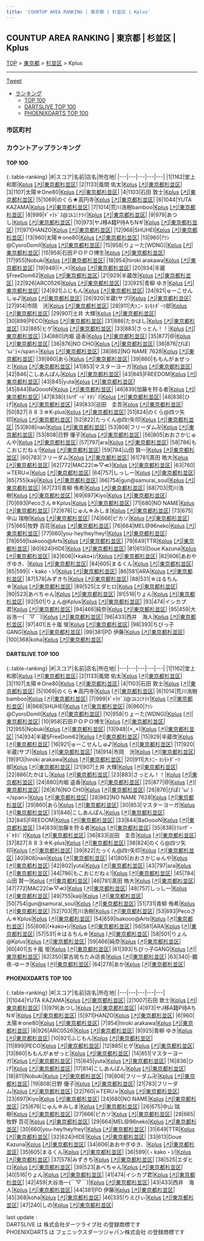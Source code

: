 ```yaml
---
title: 'COUNTUP AREA RANKING | 東京都 | 杉並区 | Kplus'
---
```

## COUNTUP AREA RANKING | 東京都 | 杉並区 | Kplus

[TOP](/darts/rank/) > [東京都](/darts/rank/東京都/) > [杉並区](/darts/rank/東京都/杉並区/) > Kplus

___

<a href="https://twitter.com/share?ref_src=twsrc%5Etfw" data-text="COUNTUP AREA RANKING | 東京都杉並区Kplus" class="twitter-share-button" data-hashtags="DARTSLIVE,PHOENIXDARTS,darts,ダーツ" data-show-count="false">Tweet</a>

* [ランキング](#カウントアップランキング)
    * [TOP 100](#top-100)
    * [DARTSLIVE TOP 100](#dartslive-top-100)
    * [PHOENIXDARTS TOP 100](#phoenixdarts-top-100)

### 市区町村

<ul>

</ul>

### カウントアップランキング

#### TOP 100



{:.table-ranking}
|#|スコア|名前|店名|所在地|
|---|---|---|---|---|
|1|1162|<span class="rank-name-dl">堂上　和那</span>|<a href="/darts/rank/shops/b79024f7d1acfbd50d9b047a20a7ba1e.html">Kplus</a> <a href="https://search.dartslive.com/jp/shop/b79024f7d1acfbd50d9b047a20a7ba1e">[↗]</a>|<a href="/darts/rank/東京都/杉並区">東京都杉並区</a>|
|2|1133|<span class="rank-name-dl">風間 佑太</span>|<a href="/darts/rank/shops/b79024f7d1acfbd50d9b047a20a7ba1e.html">Kplus</a> <a href="https://search.dartslive.com/jp/shop/b79024f7d1acfbd50d9b047a20a7ba1e">[↗]</a>|<a href="/darts/rank/東京都/杉並区">東京都杉並区</a>|
|3|1107|<span class="rank-name-dl">太陽☆One80</span>|<a href="/darts/rank/shops/b79024f7d1acfbd50d9b047a20a7ba1e.html">Kplus</a> <a href="https://search.dartslive.com/jp/shop/b79024f7d1acfbd50d9b047a20a7ba1e">[↗]</a>|<a href="/darts/rank/東京都/杉並区">東京都杉並区</a>|
|4|1103|<span class="rank-name-dl">石田 敦士</span>|<a href="/darts/rank/shops/b79024f7d1acfbd50d9b047a20a7ba1e.html">Kplus</a> <a href="https://search.dartslive.com/jp/shop/b79024f7d1acfbd50d9b047a20a7ba1e">[↗]</a>|<a href="/darts/rank/東京都/杉並区">東京都杉並区</a>|
|5|1069|<span class="rank-name-dl">のくら★高円寺</span>|<a href="/darts/rank/shops/b79024f7d1acfbd50d9b047a20a7ba1e.html">Kplus</a> <a href="https://search.dartslive.com/jp/shop/b79024f7d1acfbd50d9b047a20a7ba1e">[↗]</a>|<a href="/darts/rank/東京都/杉並区">東京都杉並区</a>|
|6|1044|<span class="rank-name-pd">YUTA KAZAMA</span>|<a href="/darts/rank/shops/70028.html">Kplus</a> <a href="https://vs.phoenixdarts.com/jp/shop/shopDetailInfo/s_70028?s_seq=70028">[↗]</a>|<a href="/darts/rank/東京都/杉並区">東京都杉並区</a>|
|7|1014|<span class="rank-name-dl">荒川浩樹bamboo</span>|<a href="/darts/rank/shops/b79024f7d1acfbd50d9b047a20a7ba1e.html">Kplus</a> <a href="https://search.dartslive.com/jp/shop/b79024f7d1acfbd50d9b047a20a7ba1e">[↗]</a>|<a href="/darts/rank/東京都/杉並区">東京都杉並区</a>|
|8|999|<span class="rank-name-dl">ｷﾞｬﾗﾄﾞｽ@ｺﾙｺﾐﾅﾗｲ</span>|<a href="/darts/rank/shops/b79024f7d1acfbd50d9b047a20a7ba1e.html">Kplus</a> <a href="https://search.dartslive.com/jp/shop/b79024f7d1acfbd50d9b047a20a7ba1e">[↗]</a>|<a href="/darts/rank/東京都/杉並区">東京都杉並区</a>|
|9|979|<span class="rank-name-pd">あつし</span>|<a href="/darts/rank/shops/70028.html">Kplus</a> <a href="https://vs.phoenixdarts.com/jp/shop/shopDetailInfo/s_70028?s_seq=70028">[↗]</a>|<a href="/darts/rank/東京都/杉並区">東京都杉並区</a>|
|10|973|<span class="rank-name-pd">ヤJ移A籍P待AちNギ</span>|<a href="/darts/rank/shops/70028.html">Kplus</a> <a href="https://vs.phoenixdarts.com/jp/shop/shopDetailInfo/s_70028?s_seq=70028">[↗]</a>|<a href="/darts/rank/東京都/杉並区">東京都杉並区</a>|
|11|971|<span class="rank-name-pd">HANZO</span>|<a href="/darts/rank/shops/70028.html">Kplus</a> <a href="https://vs.phoenixdarts.com/jp/shop/shopDetailInfo/s_70028?s_seq=70028">[↗]</a>|<a href="/darts/rank/東京都/杉並区">東京都杉並区</a>|
|12|968|<span class="rank-name-dl">SHUHEI</span>|<a href="/darts/rank/shops/b79024f7d1acfbd50d9b047a20a7ba1e.html">Kplus</a> <a href="https://search.dartslive.com/jp/shop/b79024f7d1acfbd50d9b047a20a7ba1e">[↗]</a>|<a href="/darts/rank/東京都/杉並区">東京都杉並区</a>|
|13|960|<span class="rank-name-pd">太陽☆one80</span>|<a href="/darts/rank/shops/70028.html">Kplus</a> <a href="https://vs.phoenixdarts.com/jp/shop/shopDetailInfo/s_70028?s_seq=70028">[↗]</a>|<a href="/darts/rank/東京都/杉並区">東京都杉並区</a>|
|13|960|<span class="rank-name-dl">ｱﾂｼ@CyoroDomⅡ</span>|<a href="/darts/rank/shops/b79024f7d1acfbd50d9b047a20a7ba1e.html">Kplus</a> <a href="https://search.dartslive.com/jp/shop/b79024f7d1acfbd50d9b047a20a7ba1e">[↗]</a>|<a href="/darts/rank/東京都/杉並区">東京都杉並区</a>|
|15|958|<span class="rank-name-dl">りょーた[WDNG]</span>|<a href="/darts/rank/shops/b79024f7d1acfbd50d9b047a20a7ba1e.html">Kplus</a> <a href="https://search.dartslive.com/jp/shop/b79024f7d1acfbd50d9b047a20a7ba1e">[↗]</a>|<a href="/darts/rank/東京都/杉並区">東京都杉並区</a>|
|15|958|<span class="rank-name-dl">石田ＰＯＰＯ博生</span>|<a href="/darts/rank/shops/b79024f7d1acfbd50d9b047a20a7ba1e.html">Kplus</a> <a href="https://search.dartslive.com/jp/shop/b79024f7d1acfbd50d9b047a20a7ba1e">[↗]</a>|<a href="/darts/rank/東京都/杉並区">東京都杉並区</a>|
|17|955|<span class="rank-name-dl">Nobuki</span>|<a href="/darts/rank/shops/b79024f7d1acfbd50d9b047a20a7ba1e.html">Kplus</a> <a href="https://search.dartslive.com/jp/shop/b79024f7d1acfbd50d9b047a20a7ba1e">[↗]</a>|<a href="/darts/rank/東京都/杉並区">東京都杉並区</a>|
|18|954|<span class="rank-name-pd">hiroki arakawa</span>|<a href="/darts/rank/shops/70028.html">Kplus</a> <a href="https://vs.phoenixdarts.com/jp/shop/shopDetailInfo/s_70028?s_seq=70028">[↗]</a>|<a href="/darts/rank/東京都/杉並区">東京都杉並区</a>|
|19|948|<span class="rank-name-dl">(×_×)</span>|<a href="/darts/rank/shops/b79024f7d1acfbd50d9b047a20a7ba1e.html">Kplus</a> <a href="https://search.dartslive.com/jp/shop/b79024f7d1acfbd50d9b047a20a7ba1e">[↗]</a>|<a href="/darts/rank/東京都/杉並区">東京都杉並区</a>|
|20|934|<span class="rank-name-dl">半蔵§FreeDom62</span>|<a href="/darts/rank/shops/b79024f7d1acfbd50d9b047a20a7ba1e.html">Kplus</a> <a href="https://search.dartslive.com/jp/shop/b79024f7d1acfbd50d9b047a20a7ba1e">[↗]</a>|<a href="/darts/rank/東京都/杉並区">東京都杉並区</a>|
|21|929|<span class="rank-name-dl">半蔵改</span>|<a href="/darts/rank/shops/b79024f7d1acfbd50d9b047a20a7ba1e.html">Kplus</a> <a href="https://search.dartslive.com/jp/shop/b79024f7d1acfbd50d9b047a20a7ba1e">[↗]</a>|<a href="/darts/rank/東京都/杉並区">東京都杉並区</a>|
|22|926|<span class="rank-name-pd">ARC0526</span>|<a href="/darts/rank/shops/70028.html">Kplus</a> <a href="https://vs.phoenixdarts.com/jp/shop/shopDetailInfo/s_70028?s_seq=70028">[↗]</a>|<a href="/darts/rank/東京都/杉並区">東京都杉並区</a>|
|23|925|<span class="rank-name-pd">青柳 ゆき</span>|<a href="/darts/rank/shops/70028.html">Kplus</a> <a href="https://vs.phoenixdarts.com/jp/shop/shopDetailInfo/s_70028?s_seq=70028">[↗]</a>|<a href="/darts/rank/東京都/杉並区">東京都杉並区</a>|
|24|921|<span class="rank-name-pd">ふじもん</span>|<a href="/darts/rank/shops/70028.html">Kplus</a> <a href="https://vs.phoenixdarts.com/jp/shop/shopDetailInfo/s_70028?s_seq=70028">[↗]</a>|<a href="/darts/rank/東京都/杉並区">東京都杉並区</a>|
|24|921|<span class="rank-name-dl">ゅーこせんしゅ♪</span>|<a href="/darts/rank/shops/b79024f7d1acfbd50d9b047a20a7ba1e.html">Kplus</a> <a href="https://search.dartslive.com/jp/shop/b79024f7d1acfbd50d9b047a20a7ba1e">[↗]</a>|<a href="/darts/rank/東京都/杉並区">東京都杉並区</a>|
|26|920|<span class="rank-name-dl">半蔵(サブ)</span>|<a href="/darts/rank/shops/b79024f7d1acfbd50d9b047a20a7ba1e.html">Kplus</a> <a href="https://search.dartslive.com/jp/shop/b79024f7d1acfbd50d9b047a20a7ba1e">[↗]</a>|<a href="/darts/rank/東京都/杉並区">東京都杉並区</a>|
|27|914|<span class="rank-name-dl">市岡　洸</span>|<a href="/darts/rank/shops/b79024f7d1acfbd50d9b047a20a7ba1e.html">Kplus</a> <a href="https://search.dartslive.com/jp/shop/b79024f7d1acfbd50d9b047a20a7ba1e">[↗]</a>|<a href="/darts/rank/東京都/杉並区">東京都杉並区</a>|
|28|911|<span class="rank-name-dl">大ﾄﾆｰ ﾖｼﾓﾄﾀﾞｰﾂ部</span>|<a href="/darts/rank/shops/b79024f7d1acfbd50d9b047a20a7ba1e.html">Kplus</a> <a href="https://search.dartslive.com/jp/shop/b79024f7d1acfbd50d9b047a20a7ba1e">[↗]</a>|<a href="/darts/rank/東京都/杉並区">東京都杉並区</a>|
|29|907|<span class="rank-name-dl">土井 大輝</span>|<a href="/darts/rank/shops/b79024f7d1acfbd50d9b047a20a7ba1e.html">Kplus</a> <a href="https://search.dartslive.com/jp/shop/b79024f7d1acfbd50d9b047a20a7ba1e">[↗]</a>|<a href="/darts/rank/東京都/杉並区">東京都杉並区</a>|
|30|899|<span class="rank-name-pd">PECO</span>|<a href="/darts/rank/shops/70028.html">Kplus</a> <a href="https://vs.phoenixdarts.com/jp/shop/shopDetailInfo/s_70028?s_seq=70028">[↗]</a>|<a href="/darts/rank/東京都/杉並区">東京都杉並区</a>|
|31|886|<span class="rank-name-dl">たかはし</span>|<a href="/darts/rank/shops/b79024f7d1acfbd50d9b047a20a7ba1e.html">Kplus</a> <a href="https://search.dartslive.com/jp/shop/b79024f7d1acfbd50d9b047a20a7ba1e">[↗]</a>|<a href="/darts/rank/東京都/杉並区">東京都杉並区</a>|
|32|885|<span class="rank-name-pd">ヒゲ</span>|<a href="/darts/rank/shops/70028.html">Kplus</a> <a href="https://vs.phoenixdarts.com/jp/shop/shopDetailInfo/s_70028?s_seq=70028">[↗]</a>|<a href="/darts/rank/東京都/杉並区">東京都杉並区</a>|
|33|883|<span class="rank-name-dl">さっとん！！</span>|<a href="/darts/rank/shops/b79024f7d1acfbd50d9b047a20a7ba1e.html">Kplus</a> <a href="https://search.dartslive.com/jp/shop/b79024f7d1acfbd50d9b047a20a7ba1e">[↗]</a>|<a href="/darts/rank/東京都/杉並区">東京都杉並区</a>|
|34|880|<span class="rank-name-dl">内堀 遥香</span>|<a href="/darts/rank/shops/b79024f7d1acfbd50d9b047a20a7ba1e.html">Kplus</a> <a href="https://search.dartslive.com/jp/shop/b79024f7d1acfbd50d9b047a20a7ba1e">[↗]</a>|<a href="/darts/rank/東京都/杉並区">東京都杉並区</a>|
|35|877|<span class="rank-name-dl">@</span>|<a href="/darts/rank/shops/b79024f7d1acfbd50d9b047a20a7ba1e.html">Kplus</a> <a href="https://search.dartslive.com/jp/shop/b79024f7d1acfbd50d9b047a20a7ba1e">[↗]</a>|<a href="/darts/rank/東京都/杉並区">東京都杉並区</a>|
|36|876|<span class="rank-name-dl">NO CHO</span>|<a href="/darts/rank/shops/b79024f7d1acfbd50d9b047a20a7ba1e.html">Kplus</a> <a href="https://search.dartslive.com/jp/shop/b79024f7d1acfbd50d9b047a20a7ba1e">[↗]</a>|<a href="/darts/rank/東京都/杉並区">東京都杉並区</a>|
|36|876|<span class="rank-name-dl">ぴぽ\( &#x27;ω&#x27; )\</span>|<a href="/darts/rank/shops/b79024f7d1acfbd50d9b047a20a7ba1e.html">Kplus</a> <a href="https://search.dartslive.com/jp/shop/b79024f7d1acfbd50d9b047a20a7ba1e">[↗]</a>|<a href="/darts/rank/東京都/杉並区">東京都杉並区</a>|
|38|862|<span class="rank-name-dl">NO NAME 7628</span>|<a href="/darts/rank/shops/b79024f7d1acfbd50d9b047a20a7ba1e.html">Kplus</a> <a href="https://search.dartslive.com/jp/shop/b79024f7d1acfbd50d9b047a20a7ba1e">[↗]</a>|<a href="/darts/rank/東京都/杉並区">東京都杉並区</a>|
|39|860|<span class="rank-name-dl">あら</span>|<a href="/darts/rank/shops/b79024f7d1acfbd50d9b047a20a7ba1e.html">Kplus</a> <a href="https://search.dartslive.com/jp/shop/b79024f7d1acfbd50d9b047a20a7ba1e">[↗]</a>|<a href="/darts/rank/東京都/杉並区">東京都杉並区</a>|
|39|860|<span class="rank-name-pd">ももんがぁぜっと</span>|<a href="/darts/rank/shops/70028.html">Kplus</a> <a href="https://vs.phoenixdarts.com/jp/shop/shopDetailInfo/s_70028?s_seq=70028">[↗]</a>|<a href="/darts/rank/東京都/杉並区">東京都杉並区</a>|
|41|853|<span class="rank-name-dl">マスターヨーガ</span>|<a href="/darts/rank/shops/b79024f7d1acfbd50d9b047a20a7ba1e.html">Kplus</a> <a href="https://search.dartslive.com/jp/shop/b79024f7d1acfbd50d9b047a20a7ba1e">[↗]</a>|<a href="/darts/rank/東京都/杉並区">東京都杉並区</a>|
|42|846|<span class="rank-name-dl">こしあんぱん</span>|<a href="/darts/rank/shops/b79024f7d1acfbd50d9b047a20a7ba1e.html">Kplus</a> <a href="https://search.dartslive.com/jp/shop/b79024f7d1acfbd50d9b047a20a7ba1e">[↗]</a>|<a href="/darts/rank/東京都/杉並区">東京都杉並区</a>|
|43|845|<span class="rank-name-dl">FREEDOM</span>|<a href="/darts/rank/shops/b79024f7d1acfbd50d9b047a20a7ba1e.html">Kplus</a> <a href="https://search.dartslive.com/jp/shop/b79024f7d1acfbd50d9b047a20a7ba1e">[↗]</a>|<a href="/darts/rank/東京都/杉並区">東京都杉並区</a>|
|43|845|<span class="rank-name-pd">yuta</span>|<a href="/darts/rank/shops/70028.html">Kplus</a> <a href="https://vs.phoenixdarts.com/jp/shop/shopDetailInfo/s_70028?s_seq=70028">[↗]</a>|<a href="/darts/rank/東京都/杉並区">東京都杉並区</a>|
|45|844|<span class="rank-name-dl">BaOoooN</span>|<a href="/darts/rank/shops/b79024f7d1acfbd50d9b047a20a7ba1e.html">Kplus</a> <a href="https://search.dartslive.com/jp/shop/b79024f7d1acfbd50d9b047a20a7ba1e">[↗]</a>|<a href="/darts/rank/東京都/杉並区">東京都杉並区</a>|
|46|839|<span class="rank-name-dl">加藤を狩る者</span>|<a href="/darts/rank/shops/b79024f7d1acfbd50d9b047a20a7ba1e.html">Kplus</a> <a href="https://search.dartslive.com/jp/shop/b79024f7d1acfbd50d9b047a20a7ba1e">[↗]</a>|<a href="/darts/rank/東京都/杉並区">東京都杉並区</a>|
|47|838|<span class="rank-name-dl">ﾓﾗﾙﾊｻﾞｰﾄﾞｷﾀｼﾞﾏ</span>|<a href="/darts/rank/shops/b79024f7d1acfbd50d9b047a20a7ba1e.html">Kplus</a> <a href="https://search.dartslive.com/jp/shop/b79024f7d1acfbd50d9b047a20a7ba1e">[↗]</a>|<a href="/darts/rank/東京都/杉並区">東京都杉並区</a>|
|48|836|<span class="rank-name-pd">ひげ</span>|<a href="/darts/rank/shops/70028.html">Kplus</a> <a href="https://vs.phoenixdarts.com/jp/shop/shopDetailInfo/s_70028?s_seq=70028">[↗]</a>|<a href="/darts/rank/東京都/杉並区">東京都杉並区</a>|
|49|833|<span class="rank-name-dl">巡田　圭吾</span>|<a href="/darts/rank/shops/b79024f7d1acfbd50d9b047a20a7ba1e.html">Kplus</a> <a href="https://search.dartslive.com/jp/shop/b79024f7d1acfbd50d9b047a20a7ba1e">[↗]</a>|<a href="/darts/rank/東京都/杉並区">東京都杉並区</a>|
|50|827|<span class="rank-name-dl">８８３☆K-plus</span>|<a href="/darts/rank/shops/b79024f7d1acfbd50d9b047a20a7ba1e.html">Kplus</a> <a href="https://search.dartslive.com/jp/shop/b79024f7d1acfbd50d9b047a20a7ba1e">[↗]</a>|<a href="/darts/rank/東京都/杉並区">東京都杉並区</a>|
|51|824|<span class="rank-name-dl">のくら@四ツ矢印</span>|<a href="/darts/rank/shops/b79024f7d1acfbd50d9b047a20a7ba1e.html">Kplus</a> <a href="https://search.dartslive.com/jp/shop/b79024f7d1acfbd50d9b047a20a7ba1e">[↗]</a>|<a href="/darts/rank/東京都/杉並区">東京都杉並区</a>|
|52|822|<span class="rank-name-dl">たっくん@四ﾂ矢印</span>|<a href="/darts/rank/shops/b79024f7d1acfbd50d9b047a20a7ba1e.html">Kplus</a> <a href="https://search.dartslive.com/jp/shop/b79024f7d1acfbd50d9b047a20a7ba1e">[↗]</a>|<a href="/darts/rank/東京都/杉並区">東京都杉並区</a>|
|53|808|<span class="rank-name-dl">nao</span>|<a href="/darts/rank/shops/b79024f7d1acfbd50d9b047a20a7ba1e.html">Kplus</a> <a href="https://search.dartslive.com/jp/shop/b79024f7d1acfbd50d9b047a20a7ba1e">[↗]</a>|<a href="/darts/rank/東京都/杉並区">東京都杉並区</a>|
|53|808|<span class="rank-name-pd">フリーダム卍</span>|<a href="/darts/rank/shops/70028.html">Kplus</a> <a href="https://vs.phoenixdarts.com/jp/shop/shopDetailInfo/s_70028?s_seq=70028">[↗]</a>|<a href="/darts/rank/東京都/杉並区">東京都杉並区</a>|
|53|808|<span class="rank-name-pd">日野 優子</span>|<a href="/darts/rank/shops/70028.html">Kplus</a> <a href="https://vs.phoenixdarts.com/jp/shop/shopDetailInfo/s_70028?s_seq=70028">[↗]</a>|<a href="/darts/rank/東京都/杉並区">東京都杉並区</a>|
|56|805|<span class="rank-name-dl">おおさかじゅんや</span>|<a href="/darts/rank/shops/b79024f7d1acfbd50d9b047a20a7ba1e.html">Kplus</a> <a href="https://search.dartslive.com/jp/shop/b79024f7d1acfbd50d9b047a20a7ba1e">[↗]</a>|<a href="/darts/rank/東京都/杉並区">東京都杉並区</a>|
|57|797|<span class="rank-name-dl">ara</span>|<a href="/darts/rank/shops/b79024f7d1acfbd50d9b047a20a7ba1e.html">Kplus</a> <a href="https://search.dartslive.com/jp/shop/b79024f7d1acfbd50d9b047a20a7ba1e">[↗]</a>|<a href="/darts/rank/東京都/杉並区">東京都杉並区</a>|
|58|786|<span class="rank-name-dl">もこおじだねぇ!</span>|<a href="/darts/rank/shops/b79024f7d1acfbd50d9b047a20a7ba1e.html">Kplus</a> <a href="https://search.dartslive.com/jp/shop/b79024f7d1acfbd50d9b047a20a7ba1e">[↗]</a>|<a href="/darts/rank/東京都/杉並区">東京都杉並区</a>|
|59|784|<span class="rank-name-dl">山田 賢一</span>|<a href="/darts/rank/shops/b79024f7d1acfbd50d9b047a20a7ba1e.html">Kplus</a> <a href="https://search.dartslive.com/jp/shop/b79024f7d1acfbd50d9b047a20a7ba1e">[↗]</a>|<a href="/darts/rank/東京都/杉並区">東京都杉並区</a>|
|60|783|<span class="rank-name-pd">フリーダム</span>|<a href="/darts/rank/shops/70028.html">Kplus</a> <a href="https://vs.phoenixdarts.com/jp/shop/shopDetailInfo/s_70028?s_seq=70028">[↗]</a>|<a href="/darts/rank/東京都/杉並区">東京都杉並区</a>|
|61|781|<span class="rank-name-dl">髙田 皓大</span>|<a href="/darts/rank/shops/b79024f7d1acfbd50d9b047a20a7ba1e.html">Kplus</a> <a href="https://search.dartslive.com/jp/shop/b79024f7d1acfbd50d9b047a20a7ba1e">[↗]</a>|<a href="/darts/rank/東京都/杉並区">東京都杉並区</a>|
|62|772|<span class="rank-name-dl">MAC22(≫▽≪)</span>|<a href="/darts/rank/shops/b79024f7d1acfbd50d9b047a20a7ba1e.html">Kplus</a> <a href="https://search.dartslive.com/jp/shop/b79024f7d1acfbd50d9b047a20a7ba1e">[↗]</a>|<a href="/darts/rank/東京都/杉並区">東京都杉並区</a>|
|63|760|<span class="rank-name-pd">☠TERU☠</span>|<a href="/darts/rank/shops/70028.html">Kplus</a> <a href="https://vs.phoenixdarts.com/jp/shop/shopDetailInfo/s_70028?s_seq=70028">[↗]</a>|<a href="/darts/rank/東京都/杉並区">東京都杉並区</a>|
|64|757|<span class="rank-name-dl">しっしー</span>|<a href="/darts/rank/shops/b79024f7d1acfbd50d9b047a20a7ba1e.html">Kplus</a> <a href="https://search.dartslive.com/jp/shop/b79024f7d1acfbd50d9b047a20a7ba1e">[↗]</a>|<a href="/darts/rank/東京都/杉並区">東京都杉並区</a>|
|65|755|<span class="rank-name-dl">kaiji</span>|<a href="/darts/rank/shops/b79024f7d1acfbd50d9b047a20a7ba1e.html">Kplus</a> <a href="https://search.dartslive.com/jp/shop/b79024f7d1acfbd50d9b047a20a7ba1e">[↗]</a>|<a href="/darts/rank/東京都/杉並区">東京都杉並区</a>|
|66|754|<span class="rank-name-dl">gun@samurai_soul</span>|<a href="/darts/rank/shops/b79024f7d1acfbd50d9b047a20a7ba1e.html">Kplus</a> <a href="https://search.dartslive.com/jp/shop/b79024f7d1acfbd50d9b047a20a7ba1e">[↗]</a>|<a href="/darts/rank/東京都/杉並区">東京都杉並区</a>|
|67|731|<span class="rank-name-dl">青柳 侑希</span>|<a href="/darts/rank/shops/b79024f7d1acfbd50d9b047a20a7ba1e.html">Kplus</a> <a href="https://search.dartslive.com/jp/shop/b79024f7d1acfbd50d9b047a20a7ba1e">[↗]</a>|<a href="/darts/rank/東京都/杉並区">東京都杉並区</a>|
|68|703|<span class="rank-name-dl">荒川浩樹</span>|<a href="/darts/rank/shops/b79024f7d1acfbd50d9b047a20a7ba1e.html">Kplus</a> <a href="https://search.dartslive.com/jp/shop/b79024f7d1acfbd50d9b047a20a7ba1e">[↗]</a>|<a href="/darts/rank/東京都/杉並区">東京都杉並区</a>|
|69|697|<span class="rank-name-pd">Kiyo</span>|<a href="/darts/rank/shops/70028.html">Kplus</a> <a href="https://vs.phoenixdarts.com/jp/shop/shopDetailInfo/s_70028?s_seq=70028">[↗]</a>|<a href="/darts/rank/東京都/杉並区">東京都杉並区</a>|
|70|693|<span class="rank-name-dl">Pecoさん☆Kplus</span>|<a href="/darts/rank/shops/b79024f7d1acfbd50d9b047a20a7ba1e.html">Kplus</a> <a href="https://search.dartslive.com/jp/shop/b79024f7d1acfbd50d9b047a20a7ba1e">[↗]</a>|<a href="/darts/rank/東京都/杉並区">東京都杉並区</a>|
|71|680|<span class="rank-name-pd">NO NAME</span>|<a href="/darts/rank/shops/70028.html">Kplus</a> <a href="https://vs.phoenixdarts.com/jp/shop/shopDetailInfo/s_70028?s_seq=70028">[↗]</a>|<a href="/darts/rank/東京都/杉並区">東京都杉並区</a>|
|72|676|<span class="rank-name-pd">じゅん☆みしま</span>|<a href="/darts/rank/shops/70028.html">Kplus</a> <a href="https://vs.phoenixdarts.com/jp/shop/shopDetailInfo/s_70028?s_seq=70028">[↗]</a>|<a href="/darts/rank/東京都/杉並区">東京都杉並区</a>|
|73|675|<span class="rank-name-pd"><span class="pro-icon-pd"></span>中山 瑞樹</span>|<a href="/darts/rank/shops/70028.html">Kplus</a> <a href="https://vs.phoenixdarts.com/jp/shop/shopDetailInfo/s_70028?s_seq=70028">[↗]</a>|<a href="/darts/rank/東京都/杉並区">東京都杉並区</a>|
|74|666|<span class="rank-name-pd">ピカソ</span>|<a href="/darts/rank/shops/70028.html">Kplus</a> <a href="https://vs.phoenixdarts.com/jp/shop/shopDetailInfo/s_70028?s_seq=70028">[↗]</a>|<a href="/darts/rank/東京都/杉並区">東京都杉並区</a>|
|75|665|<span class="rank-name-pd"><span class="pro-icon-pd"></span>牧野 百花</span>|<a href="/darts/rank/shops/70028.html">Kplus</a> <a href="https://vs.phoenixdarts.com/jp/shop/shopDetailInfo/s_70028?s_seq=70028">[↗]</a>|<a href="/darts/rank/東京都/杉並区">東京都杉並区</a>|
|76|664|<span class="rank-name-pd">MEL@96neko</span>|<a href="/darts/rank/shops/70028.html">Kplus</a> <a href="https://vs.phoenixdarts.com/jp/shop/shopDetailInfo/s_70028?s_seq=70028">[↗]</a>|<a href="/darts/rank/東京都/杉並区">東京都杉並区</a>|
|77|660|<span class="rank-name-pd">you-hey!hey!hey!</span>|<a href="/darts/rank/shops/70028.html">Kplus</a> <a href="https://vs.phoenixdarts.com/jp/shop/shopDetailInfo/s_70028?s_seq=70028">[↗]</a>|<a href="/darts/rank/東京都/杉並区">東京都杉並区</a>|
|78|659|<span class="rank-name-dl">Isakooo@Arts</span>|<a href="/darts/rank/shops/b79024f7d1acfbd50d9b047a20a7ba1e.html">Kplus</a> <a href="https://search.dartslive.com/jp/shop/b79024f7d1acfbd50d9b047a20a7ba1e">[↗]</a>|<a href="/darts/rank/東京都/杉並区">東京都杉並区</a>|
|79|649|<span class="rank-name-pd">TTR</span>|<a href="/darts/rank/shops/70028.html">Kplus</a> <a href="https://vs.phoenixdarts.com/jp/shop/shopDetailInfo/s_70028?s_seq=70028">[↗]</a>|<a href="/darts/rank/東京都/杉並区">東京都杉並区</a>|
|80|624|<span class="rank-name-pd">HIDE</span>|<a href="/darts/rank/shops/70028.html">Kplus</a> <a href="https://vs.phoenixdarts.com/jp/shop/shopDetailInfo/s_70028?s_seq=70028">[↗]</a>|<a href="/darts/rank/東京都/杉並区">東京都杉並区</a>|
|81|613|<span class="rank-name-pd">Doue Kazuna</span>|<a href="/darts/rank/shops/70028.html">Kplus</a> <a href="https://vs.phoenixdarts.com/jp/shop/shopDetailInfo/s_70028?s_seq=70028">[↗]</a>|<a href="/darts/rank/東京都/杉並区">東京都杉並区</a>|
|82|606|<span class="rank-name-dl">(•kako•)/</span>|<a href="/darts/rank/shops/b79024f7d1acfbd50d9b047a20a7ba1e.html">Kplus</a> <a href="https://search.dartslive.com/jp/shop/b79024f7d1acfbd50d9b047a20a7ba1e">[↗]</a>|<a href="/darts/rank/東京都/杉並区">東京都杉並区</a>|
|82|606|<span class="rank-name-pd">あおやぎゆき、</span>|<a href="/darts/rank/shops/70028.html">Kplus</a> <a href="https://vs.phoenixdarts.com/jp/shop/shopDetailInfo/s_70028?s_seq=70028">[↗]</a>|<a href="/darts/rank/東京都/杉並区">東京都杉並区</a>|
|84|605|<span class="rank-name-pd">まるくん</span>|<a href="/darts/rank/shops/70028.html">Kplus</a> <a href="https://vs.phoenixdarts.com/jp/shop/shopDetailInfo/s_70028?s_seq=70028">[↗]</a>|<a href="/darts/rank/東京都/杉並区">東京都杉並区</a>|
|85|599|<span class="rank-name-pd">(・kako・)/</span>|<a href="/darts/rank/shops/70028.html">Kplus</a> <a href="https://vs.phoenixdarts.com/jp/shop/shopDetailInfo/s_70028?s_seq=70028">[↗]</a>|<a href="/darts/rank/東京都/杉並区">東京都杉並区</a>|
|86|581|<span class="rank-name-dl">ARA</span>|<a href="/darts/rank/shops/b79024f7d1acfbd50d9b047a20a7ba1e.html">Kplus</a> <a href="https://search.dartslive.com/jp/shop/b79024f7d1acfbd50d9b047a20a7ba1e">[↗]</a>|<a href="/darts/rank/東京都/杉並区">東京都杉並区</a>|
|87|578|<span class="rank-name-pd">みずきち</span>|<a href="/darts/rank/shops/70028.html">Kplus</a> <a href="https://vs.phoenixdarts.com/jp/shop/shopDetailInfo/s_70028?s_seq=70028">[↗]</a>|<a href="/darts/rank/東京都/杉並区">東京都杉並区</a>|
|88|531|<span class="rank-name-dl">☆はるちん☆</span>|<a href="/darts/rank/shops/b79024f7d1acfbd50d9b047a20a7ba1e.html">Kplus</a> <a href="https://search.dartslive.com/jp/shop/b79024f7d1acfbd50d9b047a20a7ba1e">[↗]</a>|<a href="/darts/rank/東京都/杉並区">東京都杉並区</a>|
|89|525|<span class="rank-name-pd">エダヒロ</span>|<a href="/darts/rank/shops/70028.html">Kplus</a> <a href="https://vs.phoenixdarts.com/jp/shop/shopDetailInfo/s_70028?s_seq=70028">[↗]</a>|<a href="/darts/rank/東京都/杉並区">東京都杉並区</a>|
|90|523|<span class="rank-name-pd">あべちゃん</span>|<a href="/darts/rank/shops/70028.html">Kplus</a> <a href="https://vs.phoenixdarts.com/jp/shop/shopDetailInfo/s_70028?s_seq=70028">[↗]</a>|<a href="/darts/rank/東京都/杉並区">東京都杉並区</a>|
|91|516|<span class="rank-name-pd">りょん</span>|<a href="/darts/rank/shops/70028.html">Kplus</a> <a href="https://vs.phoenixdarts.com/jp/shop/shopDetailInfo/s_70028?s_seq=70028">[↗]</a>|<a href="/darts/rank/東京都/杉並区">東京都杉並区</a>|
|92|501|<span class="rank-name-dl">りょん@Kplus</span>|<a href="/darts/rank/shops/b79024f7d1acfbd50d9b047a20a7ba1e.html">Kplus</a> <a href="https://search.dartslive.com/jp/shop/b79024f7d1acfbd50d9b047a20a7ba1e">[↗]</a>|<a href="/darts/rank/東京都/杉並区">東京都杉並区</a>|
|93|474|<span class="rank-name-pd">イシカプ君</span>|<a href="/darts/rank/shops/70028.html">Kplus</a> <a href="https://vs.phoenixdarts.com/jp/shop/shopDetailInfo/s_70028?s_seq=70028">[↗]</a>|<a href="/darts/rank/東京都/杉並区">東京都杉並区</a>|
|94|466|<span class="rank-name-dl">純奈</span>|<a href="/darts/rank/shops/b79024f7d1acfbd50d9b047a20a7ba1e.html">Kplus</a> <a href="https://search.dartslive.com/jp/shop/b79024f7d1acfbd50d9b047a20a7ba1e">[↗]</a>|<a href="/darts/rank/東京都/杉並区">東京都杉並区</a>|
|95|459|<span class="rank-name-pd">大谷浩一(￣▽￣)</span>|<a href="/darts/rank/shops/70028.html">Kplus</a> <a href="https://vs.phoenixdarts.com/jp/shop/shopDetailInfo/s_70028?s_seq=70028">[↗]</a>|<a href="/darts/rank/東京都/杉並区">東京都杉並区</a>|
|96|433|<span class="rank-name-pd">西井　海人</span>|<a href="/darts/rank/shops/70028.html">Kplus</a> <a href="https://vs.phoenixdarts.com/jp/shop/shopDetailInfo/s_70028?s_seq=70028">[↗]</a>|<a href="/darts/rank/東京都/杉並区">東京都杉並区</a>|
|97|401|<span class="rank-name-dl">五十嵐 蛍</span>|<a href="/darts/rank/shops/b79024f7d1acfbd50d9b047a20a7ba1e.html">Kplus</a> <a href="https://search.dartslive.com/jp/shop/b79024f7d1acfbd50d9b047a20a7ba1e">[↗]</a>|<a href="/darts/rank/東京都/杉並区">東京都杉並区</a>|
|98|393|<span class="rank-name-dl">ちびっ子GANG</span>|<a href="/darts/rank/shops/b79024f7d1acfbd50d9b047a20a7ba1e.html">Kplus</a> <a href="https://search.dartslive.com/jp/shop/b79024f7d1acfbd50d9b047a20a7ba1e">[↗]</a>|<a href="/darts/rank/東京都/杉並区">東京都杉並区</a>|
|99|381|<span class="rank-name-pd">PD 伊藤</span>|<a href="/darts/rank/shops/70028.html">Kplus</a> <a href="https://vs.phoenixdarts.com/jp/shop/shopDetailInfo/s_70028?s_seq=70028">[↗]</a>|<a href="/darts/rank/東京都/杉並区">東京都杉並区</a>|
|100|368|<span class="rank-name-pd">koha</span>|<a href="/darts/rank/shops/70028.html">Kplus</a> <a href="https://vs.phoenixdarts.com/jp/shop/shopDetailInfo/s_70028?s_seq=70028">[↗]</a>|<a href="/darts/rank/東京都/杉並区">東京都杉並区</a>|


#### DARTSLIVE TOP 100



{:.table-ranking}
|#|スコア|名前|店名|所在地|
|---|---|---|---|---|
|1|1162|<span class="rank-name-dl">堂上　和那</span>|<a href="/darts/rank/shops/b79024f7d1acfbd50d9b047a20a7ba1e.html">Kplus</a> <a href="https://search.dartslive.com/jp/shop/b79024f7d1acfbd50d9b047a20a7ba1e">[↗]</a>|<a href="/darts/rank/東京都/杉並区">東京都杉並区</a>|
|2|1133|<span class="rank-name-dl">風間 佑太</span>|<a href="/darts/rank/shops/b79024f7d1acfbd50d9b047a20a7ba1e.html">Kplus</a> <a href="https://search.dartslive.com/jp/shop/b79024f7d1acfbd50d9b047a20a7ba1e">[↗]</a>|<a href="/darts/rank/東京都/杉並区">東京都杉並区</a>|
|3|1107|<span class="rank-name-dl">太陽☆One80</span>|<a href="/darts/rank/shops/b79024f7d1acfbd50d9b047a20a7ba1e.html">Kplus</a> <a href="https://search.dartslive.com/jp/shop/b79024f7d1acfbd50d9b047a20a7ba1e">[↗]</a>|<a href="/darts/rank/東京都/杉並区">東京都杉並区</a>|
|4|1103|<span class="rank-name-dl">石田 敦士</span>|<a href="/darts/rank/shops/b79024f7d1acfbd50d9b047a20a7ba1e.html">Kplus</a> <a href="https://search.dartslive.com/jp/shop/b79024f7d1acfbd50d9b047a20a7ba1e">[↗]</a>|<a href="/darts/rank/東京都/杉並区">東京都杉並区</a>|
|5|1069|<span class="rank-name-dl">のくら★高円寺</span>|<a href="/darts/rank/shops/b79024f7d1acfbd50d9b047a20a7ba1e.html">Kplus</a> <a href="https://search.dartslive.com/jp/shop/b79024f7d1acfbd50d9b047a20a7ba1e">[↗]</a>|<a href="/darts/rank/東京都/杉並区">東京都杉並区</a>|
|6|1014|<span class="rank-name-dl">荒川浩樹bamboo</span>|<a href="/darts/rank/shops/b79024f7d1acfbd50d9b047a20a7ba1e.html">Kplus</a> <a href="https://search.dartslive.com/jp/shop/b79024f7d1acfbd50d9b047a20a7ba1e">[↗]</a>|<a href="/darts/rank/東京都/杉並区">東京都杉並区</a>|
|7|999|<span class="rank-name-dl">ｷﾞｬﾗﾄﾞｽ@ｺﾙｺﾐﾅﾗｲ</span>|<a href="/darts/rank/shops/b79024f7d1acfbd50d9b047a20a7ba1e.html">Kplus</a> <a href="https://search.dartslive.com/jp/shop/b79024f7d1acfbd50d9b047a20a7ba1e">[↗]</a>|<a href="/darts/rank/東京都/杉並区">東京都杉並区</a>|
|8|968|<span class="rank-name-dl">SHUHEI</span>|<a href="/darts/rank/shops/b79024f7d1acfbd50d9b047a20a7ba1e.html">Kplus</a> <a href="https://search.dartslive.com/jp/shop/b79024f7d1acfbd50d9b047a20a7ba1e">[↗]</a>|<a href="/darts/rank/東京都/杉並区">東京都杉並区</a>|
|9|960|<span class="rank-name-dl">ｱﾂｼ@CyoroDomⅡ</span>|<a href="/darts/rank/shops/b79024f7d1acfbd50d9b047a20a7ba1e.html">Kplus</a> <a href="https://search.dartslive.com/jp/shop/b79024f7d1acfbd50d9b047a20a7ba1e">[↗]</a>|<a href="/darts/rank/東京都/杉並区">東京都杉並区</a>|
|10|958|<span class="rank-name-dl">りょーた[WDNG]</span>|<a href="/darts/rank/shops/b79024f7d1acfbd50d9b047a20a7ba1e.html">Kplus</a> <a href="https://search.dartslive.com/jp/shop/b79024f7d1acfbd50d9b047a20a7ba1e">[↗]</a>|<a href="/darts/rank/東京都/杉並区">東京都杉並区</a>|
|10|958|<span class="rank-name-dl">石田ＰＯＰＯ博生</span>|<a href="/darts/rank/shops/b79024f7d1acfbd50d9b047a20a7ba1e.html">Kplus</a> <a href="https://search.dartslive.com/jp/shop/b79024f7d1acfbd50d9b047a20a7ba1e">[↗]</a>|<a href="/darts/rank/東京都/杉並区">東京都杉並区</a>|
|12|955|<span class="rank-name-dl">Nobuki</span>|<a href="/darts/rank/shops/b79024f7d1acfbd50d9b047a20a7ba1e.html">Kplus</a> <a href="https://search.dartslive.com/jp/shop/b79024f7d1acfbd50d9b047a20a7ba1e">[↗]</a>|<a href="/darts/rank/東京都/杉並区">東京都杉並区</a>|
|13|948|<span class="rank-name-dl">(×_×)</span>|<a href="/darts/rank/shops/b79024f7d1acfbd50d9b047a20a7ba1e.html">Kplus</a> <a href="https://search.dartslive.com/jp/shop/b79024f7d1acfbd50d9b047a20a7ba1e">[↗]</a>|<a href="/darts/rank/東京都/杉並区">東京都杉並区</a>|
|14|934|<span class="rank-name-dl">半蔵§FreeDom62</span>|<a href="/darts/rank/shops/b79024f7d1acfbd50d9b047a20a7ba1e.html">Kplus</a> <a href="https://search.dartslive.com/jp/shop/b79024f7d1acfbd50d9b047a20a7ba1e">[↗]</a>|<a href="/darts/rank/東京都/杉並区">東京都杉並区</a>|
|15|929|<span class="rank-name-dl">半蔵改</span>|<a href="/darts/rank/shops/b79024f7d1acfbd50d9b047a20a7ba1e.html">Kplus</a> <a href="https://search.dartslive.com/jp/shop/b79024f7d1acfbd50d9b047a20a7ba1e">[↗]</a>|<a href="/darts/rank/東京都/杉並区">東京都杉並区</a>|
|16|921|<span class="rank-name-dl">ゅーこせんしゅ♪</span>|<a href="/darts/rank/shops/b79024f7d1acfbd50d9b047a20a7ba1e.html">Kplus</a> <a href="https://search.dartslive.com/jp/shop/b79024f7d1acfbd50d9b047a20a7ba1e">[↗]</a>|<a href="/darts/rank/東京都/杉並区">東京都杉並区</a>|
|17|920|<span class="rank-name-dl">半蔵(サブ)</span>|<a href="/darts/rank/shops/b79024f7d1acfbd50d9b047a20a7ba1e.html">Kplus</a> <a href="https://search.dartslive.com/jp/shop/b79024f7d1acfbd50d9b047a20a7ba1e">[↗]</a>|<a href="/darts/rank/東京都/杉並区">東京都杉並区</a>|
|18|914|<span class="rank-name-dl">市岡　洸</span>|<a href="/darts/rank/shops/b79024f7d1acfbd50d9b047a20a7ba1e.html">Kplus</a> <a href="https://search.dartslive.com/jp/shop/b79024f7d1acfbd50d9b047a20a7ba1e">[↗]</a>|<a href="/darts/rank/東京都/杉並区">東京都杉並区</a>|
|19|913|<span class="rank-name-dl">hiroki arakawa</span>|<a href="/darts/rank/shops/b79024f7d1acfbd50d9b047a20a7ba1e.html">Kplus</a> <a href="https://search.dartslive.com/jp/shop/b79024f7d1acfbd50d9b047a20a7ba1e">[↗]</a>|<a href="/darts/rank/東京都/杉並区">東京都杉並区</a>|
|20|911|<span class="rank-name-dl">大ﾄﾆｰ ﾖｼﾓﾄﾀﾞｰﾂ部</span>|<a href="/darts/rank/shops/b79024f7d1acfbd50d9b047a20a7ba1e.html">Kplus</a> <a href="https://search.dartslive.com/jp/shop/b79024f7d1acfbd50d9b047a20a7ba1e">[↗]</a>|<a href="/darts/rank/東京都/杉並区">東京都杉並区</a>|
|21|907|<span class="rank-name-dl">土井 大輝</span>|<a href="/darts/rank/shops/b79024f7d1acfbd50d9b047a20a7ba1e.html">Kplus</a> <a href="https://search.dartslive.com/jp/shop/b79024f7d1acfbd50d9b047a20a7ba1e">[↗]</a>|<a href="/darts/rank/東京都/杉並区">東京都杉並区</a>|
|22|886|<span class="rank-name-dl">たかはし</span>|<a href="/darts/rank/shops/b79024f7d1acfbd50d9b047a20a7ba1e.html">Kplus</a> <a href="https://search.dartslive.com/jp/shop/b79024f7d1acfbd50d9b047a20a7ba1e">[↗]</a>|<a href="/darts/rank/東京都/杉並区">東京都杉並区</a>|
|23|883|<span class="rank-name-dl">さっとん！！</span>|<a href="/darts/rank/shops/b79024f7d1acfbd50d9b047a20a7ba1e.html">Kplus</a> <a href="https://search.dartslive.com/jp/shop/b79024f7d1acfbd50d9b047a20a7ba1e">[↗]</a>|<a href="/darts/rank/東京都/杉並区">東京都杉並区</a>|
|24|880|<span class="rank-name-dl">内堀 遥香</span>|<a href="/darts/rank/shops/b79024f7d1acfbd50d9b047a20a7ba1e.html">Kplus</a> <a href="https://search.dartslive.com/jp/shop/b79024f7d1acfbd50d9b047a20a7ba1e">[↗]</a>|<a href="/darts/rank/東京都/杉並区">東京都杉並区</a>|
|25|877|<span class="rank-name-dl">@</span>|<a href="/darts/rank/shops/b79024f7d1acfbd50d9b047a20a7ba1e.html">Kplus</a> <a href="https://search.dartslive.com/jp/shop/b79024f7d1acfbd50d9b047a20a7ba1e">[↗]</a>|<a href="/darts/rank/東京都/杉並区">東京都杉並区</a>|
|26|876|<span class="rank-name-dl">NO CHO</span>|<a href="/darts/rank/shops/b79024f7d1acfbd50d9b047a20a7ba1e.html">Kplus</a> <a href="https://search.dartslive.com/jp/shop/b79024f7d1acfbd50d9b047a20a7ba1e">[↗]</a>|<a href="/darts/rank/東京都/杉並区">東京都杉並区</a>|
|26|876|<span class="rank-name-dl">ぴぽ\( &#x27;ω&#x27; )\</span>|<a href="/darts/rank/shops/b79024f7d1acfbd50d9b047a20a7ba1e.html">Kplus</a> <a href="https://search.dartslive.com/jp/shop/b79024f7d1acfbd50d9b047a20a7ba1e">[↗]</a>|<a href="/darts/rank/東京都/杉並区">東京都杉並区</a>|
|28|862|<span class="rank-name-dl">NO NAME 7628</span>|<a href="/darts/rank/shops/b79024f7d1acfbd50d9b047a20a7ba1e.html">Kplus</a> <a href="https://search.dartslive.com/jp/shop/b79024f7d1acfbd50d9b047a20a7ba1e">[↗]</a>|<a href="/darts/rank/東京都/杉並区">東京都杉並区</a>|
|29|860|<span class="rank-name-dl">あら</span>|<a href="/darts/rank/shops/b79024f7d1acfbd50d9b047a20a7ba1e.html">Kplus</a> <a href="https://search.dartslive.com/jp/shop/b79024f7d1acfbd50d9b047a20a7ba1e">[↗]</a>|<a href="/darts/rank/東京都/杉並区">東京都杉並区</a>|
|30|853|<span class="rank-name-dl">マスターヨーガ</span>|<a href="/darts/rank/shops/b79024f7d1acfbd50d9b047a20a7ba1e.html">Kplus</a> <a href="https://search.dartslive.com/jp/shop/b79024f7d1acfbd50d9b047a20a7ba1e">[↗]</a>|<a href="/darts/rank/東京都/杉並区">東京都杉並区</a>|
|31|846|<span class="rank-name-dl">こしあんぱん</span>|<a href="/darts/rank/shops/b79024f7d1acfbd50d9b047a20a7ba1e.html">Kplus</a> <a href="https://search.dartslive.com/jp/shop/b79024f7d1acfbd50d9b047a20a7ba1e">[↗]</a>|<a href="/darts/rank/東京都/杉並区">東京都杉並区</a>|
|32|845|<span class="rank-name-dl">FREEDOM</span>|<a href="/darts/rank/shops/b79024f7d1acfbd50d9b047a20a7ba1e.html">Kplus</a> <a href="https://search.dartslive.com/jp/shop/b79024f7d1acfbd50d9b047a20a7ba1e">[↗]</a>|<a href="/darts/rank/東京都/杉並区">東京都杉並区</a>|
|33|844|<span class="rank-name-dl">BaOoooN</span>|<a href="/darts/rank/shops/b79024f7d1acfbd50d9b047a20a7ba1e.html">Kplus</a> <a href="https://search.dartslive.com/jp/shop/b79024f7d1acfbd50d9b047a20a7ba1e">[↗]</a>|<a href="/darts/rank/東京都/杉並区">東京都杉並区</a>|
|34|839|<span class="rank-name-dl">加藤を狩る者</span>|<a href="/darts/rank/shops/b79024f7d1acfbd50d9b047a20a7ba1e.html">Kplus</a> <a href="https://search.dartslive.com/jp/shop/b79024f7d1acfbd50d9b047a20a7ba1e">[↗]</a>|<a href="/darts/rank/東京都/杉並区">東京都杉並区</a>|
|35|838|<span class="rank-name-dl">ﾓﾗﾙﾊｻﾞｰﾄﾞｷﾀｼﾞﾏ</span>|<a href="/darts/rank/shops/b79024f7d1acfbd50d9b047a20a7ba1e.html">Kplus</a> <a href="https://search.dartslive.com/jp/shop/b79024f7d1acfbd50d9b047a20a7ba1e">[↗]</a>|<a href="/darts/rank/東京都/杉並区">東京都杉並区</a>|
|36|833|<span class="rank-name-dl">巡田　圭吾</span>|<a href="/darts/rank/shops/b79024f7d1acfbd50d9b047a20a7ba1e.html">Kplus</a> <a href="https://search.dartslive.com/jp/shop/b79024f7d1acfbd50d9b047a20a7ba1e">[↗]</a>|<a href="/darts/rank/東京都/杉並区">東京都杉並区</a>|
|37|827|<span class="rank-name-dl">８８３☆K-plus</span>|<a href="/darts/rank/shops/b79024f7d1acfbd50d9b047a20a7ba1e.html">Kplus</a> <a href="https://search.dartslive.com/jp/shop/b79024f7d1acfbd50d9b047a20a7ba1e">[↗]</a>|<a href="/darts/rank/東京都/杉並区">東京都杉並区</a>|
|38|824|<span class="rank-name-dl">のくら@四ツ矢印</span>|<a href="/darts/rank/shops/b79024f7d1acfbd50d9b047a20a7ba1e.html">Kplus</a> <a href="https://search.dartslive.com/jp/shop/b79024f7d1acfbd50d9b047a20a7ba1e">[↗]</a>|<a href="/darts/rank/東京都/杉並区">東京都杉並区</a>|
|39|822|<span class="rank-name-dl">たっくん@四ﾂ矢印</span>|<a href="/darts/rank/shops/b79024f7d1acfbd50d9b047a20a7ba1e.html">Kplus</a> <a href="https://search.dartslive.com/jp/shop/b79024f7d1acfbd50d9b047a20a7ba1e">[↗]</a>|<a href="/darts/rank/東京都/杉並区">東京都杉並区</a>|
|40|808|<span class="rank-name-dl">nao</span>|<a href="/darts/rank/shops/b79024f7d1acfbd50d9b047a20a7ba1e.html">Kplus</a> <a href="https://search.dartslive.com/jp/shop/b79024f7d1acfbd50d9b047a20a7ba1e">[↗]</a>|<a href="/darts/rank/東京都/杉並区">東京都杉並区</a>|
|41|805|<span class="rank-name-dl">おおさかじゅんや</span>|<a href="/darts/rank/shops/b79024f7d1acfbd50d9b047a20a7ba1e.html">Kplus</a> <a href="https://search.dartslive.com/jp/shop/b79024f7d1acfbd50d9b047a20a7ba1e">[↗]</a>|<a href="/darts/rank/東京都/杉並区">東京都杉並区</a>|
|42|802|<span class="rank-name-dl">yuta</span>|<a href="/darts/rank/shops/b79024f7d1acfbd50d9b047a20a7ba1e.html">Kplus</a> <a href="https://search.dartslive.com/jp/shop/b79024f7d1acfbd50d9b047a20a7ba1e">[↗]</a>|<a href="/darts/rank/東京都/杉並区">東京都杉並区</a>|
|43|797|<span class="rank-name-dl">ara</span>|<a href="/darts/rank/shops/b79024f7d1acfbd50d9b047a20a7ba1e.html">Kplus</a> <a href="https://search.dartslive.com/jp/shop/b79024f7d1acfbd50d9b047a20a7ba1e">[↗]</a>|<a href="/darts/rank/東京都/杉並区">東京都杉並区</a>|
|44|786|<span class="rank-name-dl">もこおじだねぇ!</span>|<a href="/darts/rank/shops/b79024f7d1acfbd50d9b047a20a7ba1e.html">Kplus</a> <a href="https://search.dartslive.com/jp/shop/b79024f7d1acfbd50d9b047a20a7ba1e">[↗]</a>|<a href="/darts/rank/東京都/杉並区">東京都杉並区</a>|
|45|784|<span class="rank-name-dl">山田 賢一</span>|<a href="/darts/rank/shops/b79024f7d1acfbd50d9b047a20a7ba1e.html">Kplus</a> <a href="https://search.dartslive.com/jp/shop/b79024f7d1acfbd50d9b047a20a7ba1e">[↗]</a>|<a href="/darts/rank/東京都/杉並区">東京都杉並区</a>|
|46|781|<span class="rank-name-dl">髙田 皓大</span>|<a href="/darts/rank/shops/b79024f7d1acfbd50d9b047a20a7ba1e.html">Kplus</a> <a href="https://search.dartslive.com/jp/shop/b79024f7d1acfbd50d9b047a20a7ba1e">[↗]</a>|<a href="/darts/rank/東京都/杉並区">東京都杉並区</a>|
|47|772|<span class="rank-name-dl">MAC22(≫▽≪)</span>|<a href="/darts/rank/shops/b79024f7d1acfbd50d9b047a20a7ba1e.html">Kplus</a> <a href="https://search.dartslive.com/jp/shop/b79024f7d1acfbd50d9b047a20a7ba1e">[↗]</a>|<a href="/darts/rank/東京都/杉並区">東京都杉並区</a>|
|48|757|<span class="rank-name-dl">しっしー</span>|<a href="/darts/rank/shops/b79024f7d1acfbd50d9b047a20a7ba1e.html">Kplus</a> <a href="https://search.dartslive.com/jp/shop/b79024f7d1acfbd50d9b047a20a7ba1e">[↗]</a>|<a href="/darts/rank/東京都/杉並区">東京都杉並区</a>|
|49|755|<span class="rank-name-dl">kaiji</span>|<a href="/darts/rank/shops/b79024f7d1acfbd50d9b047a20a7ba1e.html">Kplus</a> <a href="https://search.dartslive.com/jp/shop/b79024f7d1acfbd50d9b047a20a7ba1e">[↗]</a>|<a href="/darts/rank/東京都/杉並区">東京都杉並区</a>|
|50|754|<span class="rank-name-dl">gun@samurai_soul</span>|<a href="/darts/rank/shops/b79024f7d1acfbd50d9b047a20a7ba1e.html">Kplus</a> <a href="https://search.dartslive.com/jp/shop/b79024f7d1acfbd50d9b047a20a7ba1e">[↗]</a>|<a href="/darts/rank/東京都/杉並区">東京都杉並区</a>|
|51|731|<span class="rank-name-dl">青柳 侑希</span>|<a href="/darts/rank/shops/b79024f7d1acfbd50d9b047a20a7ba1e.html">Kplus</a> <a href="https://search.dartslive.com/jp/shop/b79024f7d1acfbd50d9b047a20a7ba1e">[↗]</a>|<a href="/darts/rank/東京都/杉並区">東京都杉並区</a>|
|52|703|<span class="rank-name-dl">荒川浩樹</span>|<a href="/darts/rank/shops/b79024f7d1acfbd50d9b047a20a7ba1e.html">Kplus</a> <a href="https://search.dartslive.com/jp/shop/b79024f7d1acfbd50d9b047a20a7ba1e">[↗]</a>|<a href="/darts/rank/東京都/杉並区">東京都杉並区</a>|
|53|693|<span class="rank-name-dl">Pecoさん☆Kplus</span>|<a href="/darts/rank/shops/b79024f7d1acfbd50d9b047a20a7ba1e.html">Kplus</a> <a href="https://search.dartslive.com/jp/shop/b79024f7d1acfbd50d9b047a20a7ba1e">[↗]</a>|<a href="/darts/rank/東京都/杉並区">東京都杉並区</a>|
|54|659|<span class="rank-name-dl">Isakooo@Arts</span>|<a href="/darts/rank/shops/b79024f7d1acfbd50d9b047a20a7ba1e.html">Kplus</a> <a href="https://search.dartslive.com/jp/shop/b79024f7d1acfbd50d9b047a20a7ba1e">[↗]</a>|<a href="/darts/rank/東京都/杉並区">東京都杉並区</a>|
|55|606|<span class="rank-name-dl">(•kako•)/</span>|<a href="/darts/rank/shops/b79024f7d1acfbd50d9b047a20a7ba1e.html">Kplus</a> <a href="https://search.dartslive.com/jp/shop/b79024f7d1acfbd50d9b047a20a7ba1e">[↗]</a>|<a href="/darts/rank/東京都/杉並区">東京都杉並区</a>|
|56|581|<span class="rank-name-dl">ARA</span>|<a href="/darts/rank/shops/b79024f7d1acfbd50d9b047a20a7ba1e.html">Kplus</a> <a href="https://search.dartslive.com/jp/shop/b79024f7d1acfbd50d9b047a20a7ba1e">[↗]</a>|<a href="/darts/rank/東京都/杉並区">東京都杉並区</a>|
|57|531|<span class="rank-name-dl">☆はるちん☆</span>|<a href="/darts/rank/shops/b79024f7d1acfbd50d9b047a20a7ba1e.html">Kplus</a> <a href="https://search.dartslive.com/jp/shop/b79024f7d1acfbd50d9b047a20a7ba1e">[↗]</a>|<a href="/darts/rank/東京都/杉並区">東京都杉並区</a>|
|58|501|<span class="rank-name-dl">りょん@Kplus</span>|<a href="/darts/rank/shops/b79024f7d1acfbd50d9b047a20a7ba1e.html">Kplus</a> <a href="https://search.dartslive.com/jp/shop/b79024f7d1acfbd50d9b047a20a7ba1e">[↗]</a>|<a href="/darts/rank/東京都/杉並区">東京都杉並区</a>|
|59|466|<span class="rank-name-dl">純奈</span>|<a href="/darts/rank/shops/b79024f7d1acfbd50d9b047a20a7ba1e.html">Kplus</a> <a href="https://search.dartslive.com/jp/shop/b79024f7d1acfbd50d9b047a20a7ba1e">[↗]</a>|<a href="/darts/rank/東京都/杉並区">東京都杉並区</a>|
|60|401|<span class="rank-name-dl">五十嵐 蛍</span>|<a href="/darts/rank/shops/b79024f7d1acfbd50d9b047a20a7ba1e.html">Kplus</a> <a href="https://search.dartslive.com/jp/shop/b79024f7d1acfbd50d9b047a20a7ba1e">[↗]</a>|<a href="/darts/rank/東京都/杉並区">東京都杉並区</a>|
|61|393|<span class="rank-name-dl">ちびっ子GANG</span>|<a href="/darts/rank/shops/b79024f7d1acfbd50d9b047a20a7ba1e.html">Kplus</a> <a href="https://search.dartslive.com/jp/shop/b79024f7d1acfbd50d9b047a20a7ba1e">[↗]</a>|<a href="/darts/rank/東京都/杉並区">東京都杉並区</a>|
|62|350|<span class="rank-name-dl">蒙古斑ちたみ店長</span>|<a href="/darts/rank/shops/b79024f7d1acfbd50d9b047a20a7ba1e.html">Kplus</a> <a href="https://search.dartslive.com/jp/shop/b79024f7d1acfbd50d9b047a20a7ba1e">[↗]</a>|<a href="/darts/rank/東京都/杉並区">東京都杉並区</a>|
|63|340|<span class="rank-name-dl">-朧夜-ゆーき</span>|<a href="/darts/rank/shops/b79024f7d1acfbd50d9b047a20a7ba1e.html">Kplus</a> <a href="https://search.dartslive.com/jp/shop/b79024f7d1acfbd50d9b047a20a7ba1e">[↗]</a>|<a href="/darts/rank/東京都/杉並区">東京都杉並区</a>|
|64|278|<span class="rank-name-dl">あか</span>|<a href="/darts/rank/shops/b79024f7d1acfbd50d9b047a20a7ba1e.html">Kplus</a> <a href="https://search.dartslive.com/jp/shop/b79024f7d1acfbd50d9b047a20a7ba1e">[↗]</a>|<a href="/darts/rank/東京都/杉並区">東京都杉並区</a>|


#### PHOENIXDARTS TOP 100



{:.table-ranking}
|#|スコア|名前|店名|所在地|
|---|---|---|---|---|
|1|1044|<span class="rank-name-pd">YUTA KAZAMA</span>|<a href="/darts/rank/shops/70028.html">Kplus</a> <a href="https://vs.phoenixdarts.com/jp/shop/shopDetailInfo/s_70028?s_seq=70028">[↗]</a>|<a href="/darts/rank/東京都/杉並区">東京都杉並区</a>|
|2|1007|<span class="rank-name-pd"><span class="pro-icon-pd"></span>石田 敦士</span>|<a href="/darts/rank/shops/70028.html">Kplus</a> <a href="https://vs.phoenixdarts.com/jp/shop/shopDetailInfo/s_70028?s_seq=70028">[↗]</a>|<a href="/darts/rank/東京都/杉並区">東京都杉並区</a>|
|3|979|<span class="rank-name-pd">あつし</span>|<a href="/darts/rank/shops/70028.html">Kplus</a> <a href="https://vs.phoenixdarts.com/jp/shop/shopDetailInfo/s_70028?s_seq=70028">[↗]</a>|<a href="/darts/rank/東京都/杉並区">東京都杉並区</a>|
|4|973|<span class="rank-name-pd">ヤJ移A籍P待AちNギ</span>|<a href="/darts/rank/shops/70028.html">Kplus</a> <a href="https://vs.phoenixdarts.com/jp/shop/shopDetailInfo/s_70028?s_seq=70028">[↗]</a>|<a href="/darts/rank/東京都/杉並区">東京都杉並区</a>|
|5|971|<span class="rank-name-pd">HANZO</span>|<a href="/darts/rank/shops/70028.html">Kplus</a> <a href="https://vs.phoenixdarts.com/jp/shop/shopDetailInfo/s_70028?s_seq=70028">[↗]</a>|<a href="/darts/rank/東京都/杉並区">東京都杉並区</a>|
|6|960|<span class="rank-name-pd">太陽☆one80</span>|<a href="/darts/rank/shops/70028.html">Kplus</a> <a href="https://vs.phoenixdarts.com/jp/shop/shopDetailInfo/s_70028?s_seq=70028">[↗]</a>|<a href="/darts/rank/東京都/杉並区">東京都杉並区</a>|
|7|954|<span class="rank-name-pd">hiroki arakawa</span>|<a href="/darts/rank/shops/70028.html">Kplus</a> <a href="https://vs.phoenixdarts.com/jp/shop/shopDetailInfo/s_70028?s_seq=70028">[↗]</a>|<a href="/darts/rank/東京都/杉並区">東京都杉並区</a>|
|8|926|<span class="rank-name-pd">ARC0526</span>|<a href="/darts/rank/shops/70028.html">Kplus</a> <a href="https://vs.phoenixdarts.com/jp/shop/shopDetailInfo/s_70028?s_seq=70028">[↗]</a>|<a href="/darts/rank/東京都/杉並区">東京都杉並区</a>|
|9|925|<span class="rank-name-pd">青柳 ゆき</span>|<a href="/darts/rank/shops/70028.html">Kplus</a> <a href="https://vs.phoenixdarts.com/jp/shop/shopDetailInfo/s_70028?s_seq=70028">[↗]</a>|<a href="/darts/rank/東京都/杉並区">東京都杉並区</a>|
|10|921|<span class="rank-name-pd">ふじもん</span>|<a href="/darts/rank/shops/70028.html">Kplus</a> <a href="https://vs.phoenixdarts.com/jp/shop/shopDetailInfo/s_70028?s_seq=70028">[↗]</a>|<a href="/darts/rank/東京都/杉並区">東京都杉並区</a>|
|11|899|<span class="rank-name-pd">PECO</span>|<a href="/darts/rank/shops/70028.html">Kplus</a> <a href="https://vs.phoenixdarts.com/jp/shop/shopDetailInfo/s_70028?s_seq=70028">[↗]</a>|<a href="/darts/rank/東京都/杉並区">東京都杉並区</a>|
|12|885|<span class="rank-name-pd">ヒゲ</span>|<a href="/darts/rank/shops/70028.html">Kplus</a> <a href="https://vs.phoenixdarts.com/jp/shop/shopDetailInfo/s_70028?s_seq=70028">[↗]</a>|<a href="/darts/rank/東京都/杉並区">東京都杉並区</a>|
|13|860|<span class="rank-name-pd">ももんがぁぜっと</span>|<a href="/darts/rank/shops/70028.html">Kplus</a> <a href="https://vs.phoenixdarts.com/jp/shop/shopDetailInfo/s_70028?s_seq=70028">[↗]</a>|<a href="/darts/rank/東京都/杉並区">東京都杉並区</a>|
|14|851|<span class="rank-name-pd">マスターヨーガ</span>|<a href="/darts/rank/shops/70028.html">Kplus</a> <a href="https://vs.phoenixdarts.com/jp/shop/shopDetailInfo/s_70028?s_seq=70028">[↗]</a>|<a href="/darts/rank/東京都/杉並区">東京都杉並区</a>|
|15|845|<span class="rank-name-pd">yuta</span>|<a href="/darts/rank/shops/70028.html">Kplus</a> <a href="https://vs.phoenixdarts.com/jp/shop/shopDetailInfo/s_70028?s_seq=70028">[↗]</a>|<a href="/darts/rank/東京都/杉並区">東京都杉並区</a>|
|16|836|<span class="rank-name-pd">ひげ</span>|<a href="/darts/rank/shops/70028.html">Kplus</a> <a href="https://vs.phoenixdarts.com/jp/shop/shopDetailInfo/s_70028?s_seq=70028">[↗]</a>|<a href="/darts/rank/東京都/杉並区">東京都杉並区</a>|
|17|814|<span class="rank-name-pd">こしあんぱん</span>|<a href="/darts/rank/shops/70028.html">Kplus</a> <a href="https://vs.phoenixdarts.com/jp/shop/shopDetailInfo/s_70028?s_seq=70028">[↗]</a>|<a href="/darts/rank/東京都/杉並区">東京都杉並区</a>|
|18|811|<span class="rank-name-pd">Nobuki</span>|<a href="/darts/rank/shops/70028.html">Kplus</a> <a href="https://vs.phoenixdarts.com/jp/shop/shopDetailInfo/s_70028?s_seq=70028">[↗]</a>|<a href="/darts/rank/東京都/杉並区">東京都杉並区</a>|
|19|808|<span class="rank-name-pd">フリーダム卍</span>|<a href="/darts/rank/shops/70028.html">Kplus</a> <a href="https://vs.phoenixdarts.com/jp/shop/shopDetailInfo/s_70028?s_seq=70028">[↗]</a>|<a href="/darts/rank/東京都/杉並区">東京都杉並区</a>|
|19|808|<span class="rank-name-pd">日野 優子</span>|<a href="/darts/rank/shops/70028.html">Kplus</a> <a href="https://vs.phoenixdarts.com/jp/shop/shopDetailInfo/s_70028?s_seq=70028">[↗]</a>|<a href="/darts/rank/東京都/杉並区">東京都杉並区</a>|
|21|783|<span class="rank-name-pd">フリーダム</span>|<a href="/darts/rank/shops/70028.html">Kplus</a> <a href="https://vs.phoenixdarts.com/jp/shop/shopDetailInfo/s_70028?s_seq=70028">[↗]</a>|<a href="/darts/rank/東京都/杉並区">東京都杉並区</a>|
|22|760|<span class="rank-name-pd">☠TERU☠</span>|<a href="/darts/rank/shops/70028.html">Kplus</a> <a href="https://vs.phoenixdarts.com/jp/shop/shopDetailInfo/s_70028?s_seq=70028">[↗]</a>|<a href="/darts/rank/東京都/杉並区">東京都杉並区</a>|
|23|697|<span class="rank-name-pd">Kiyo</span>|<a href="/darts/rank/shops/70028.html">Kplus</a> <a href="https://vs.phoenixdarts.com/jp/shop/shopDetailInfo/s_70028?s_seq=70028">[↗]</a>|<a href="/darts/rank/東京都/杉並区">東京都杉並区</a>|
|24|680|<span class="rank-name-pd">NO NAME</span>|<a href="/darts/rank/shops/70028.html">Kplus</a> <a href="https://vs.phoenixdarts.com/jp/shop/shopDetailInfo/s_70028?s_seq=70028">[↗]</a>|<a href="/darts/rank/東京都/杉並区">東京都杉並区</a>|
|25|676|<span class="rank-name-pd">じゅん☆みしま</span>|<a href="/darts/rank/shops/70028.html">Kplus</a> <a href="https://vs.phoenixdarts.com/jp/shop/shopDetailInfo/s_70028?s_seq=70028">[↗]</a>|<a href="/darts/rank/東京都/杉並区">東京都杉並区</a>|
|26|675|<span class="rank-name-pd"><span class="pro-icon-pd"></span>中山 瑞樹</span>|<a href="/darts/rank/shops/70028.html">Kplus</a> <a href="https://vs.phoenixdarts.com/jp/shop/shopDetailInfo/s_70028?s_seq=70028">[↗]</a>|<a href="/darts/rank/東京都/杉並区">東京都杉並区</a>|
|27|666|<span class="rank-name-pd">ピカソ</span>|<a href="/darts/rank/shops/70028.html">Kplus</a> <a href="https://vs.phoenixdarts.com/jp/shop/shopDetailInfo/s_70028?s_seq=70028">[↗]</a>|<a href="/darts/rank/東京都/杉並区">東京都杉並区</a>|
|28|665|<span class="rank-name-pd"><span class="pro-icon-pd"></span>牧野 百花</span>|<a href="/darts/rank/shops/70028.html">Kplus</a> <a href="https://vs.phoenixdarts.com/jp/shop/shopDetailInfo/s_70028?s_seq=70028">[↗]</a>|<a href="/darts/rank/東京都/杉並区">東京都杉並区</a>|
|29|664|<span class="rank-name-pd">MEL@96neko</span>|<a href="/darts/rank/shops/70028.html">Kplus</a> <a href="https://vs.phoenixdarts.com/jp/shop/shopDetailInfo/s_70028?s_seq=70028">[↗]</a>|<a href="/darts/rank/東京都/杉並区">東京都杉並区</a>|
|30|660|<span class="rank-name-pd">you-hey!hey!hey!</span>|<a href="/darts/rank/shops/70028.html">Kplus</a> <a href="https://vs.phoenixdarts.com/jp/shop/shopDetailInfo/s_70028?s_seq=70028">[↗]</a>|<a href="/darts/rank/東京都/杉並区">東京都杉並区</a>|
|31|649|<span class="rank-name-pd">TTR</span>|<a href="/darts/rank/shops/70028.html">Kplus</a> <a href="https://vs.phoenixdarts.com/jp/shop/shopDetailInfo/s_70028?s_seq=70028">[↗]</a>|<a href="/darts/rank/東京都/杉並区">東京都杉並区</a>|
|32|624|<span class="rank-name-pd">HIDE</span>|<a href="/darts/rank/shops/70028.html">Kplus</a> <a href="https://vs.phoenixdarts.com/jp/shop/shopDetailInfo/s_70028?s_seq=70028">[↗]</a>|<a href="/darts/rank/東京都/杉並区">東京都杉並区</a>|
|33|613|<span class="rank-name-pd">Doue Kazuna</span>|<a href="/darts/rank/shops/70028.html">Kplus</a> <a href="https://vs.phoenixdarts.com/jp/shop/shopDetailInfo/s_70028?s_seq=70028">[↗]</a>|<a href="/darts/rank/東京都/杉並区">東京都杉並区</a>|
|34|606|<span class="rank-name-pd">あおやぎゆき、</span>|<a href="/darts/rank/shops/70028.html">Kplus</a> <a href="https://vs.phoenixdarts.com/jp/shop/shopDetailInfo/s_70028?s_seq=70028">[↗]</a>|<a href="/darts/rank/東京都/杉並区">東京都杉並区</a>|
|35|605|<span class="rank-name-pd">まるくん</span>|<a href="/darts/rank/shops/70028.html">Kplus</a> <a href="https://vs.phoenixdarts.com/jp/shop/shopDetailInfo/s_70028?s_seq=70028">[↗]</a>|<a href="/darts/rank/東京都/杉並区">東京都杉並区</a>|
|36|599|<span class="rank-name-pd">(・kako・)/</span>|<a href="/darts/rank/shops/70028.html">Kplus</a> <a href="https://vs.phoenixdarts.com/jp/shop/shopDetailInfo/s_70028?s_seq=70028">[↗]</a>|<a href="/darts/rank/東京都/杉並区">東京都杉並区</a>|
|37|578|<span class="rank-name-pd">みずきち</span>|<a href="/darts/rank/shops/70028.html">Kplus</a> <a href="https://vs.phoenixdarts.com/jp/shop/shopDetailInfo/s_70028?s_seq=70028">[↗]</a>|<a href="/darts/rank/東京都/杉並区">東京都杉並区</a>|
|38|525|<span class="rank-name-pd">エダヒロ</span>|<a href="/darts/rank/shops/70028.html">Kplus</a> <a href="https://vs.phoenixdarts.com/jp/shop/shopDetailInfo/s_70028?s_seq=70028">[↗]</a>|<a href="/darts/rank/東京都/杉並区">東京都杉並区</a>|
|39|523|<span class="rank-name-pd">あべちゃん</span>|<a href="/darts/rank/shops/70028.html">Kplus</a> <a href="https://vs.phoenixdarts.com/jp/shop/shopDetailInfo/s_70028?s_seq=70028">[↗]</a>|<a href="/darts/rank/東京都/杉並区">東京都杉並区</a>|
|40|516|<span class="rank-name-pd">りょん</span>|<a href="/darts/rank/shops/70028.html">Kplus</a> <a href="https://vs.phoenixdarts.com/jp/shop/shopDetailInfo/s_70028?s_seq=70028">[↗]</a>|<a href="/darts/rank/東京都/杉並区">東京都杉並区</a>|
|41|474|<span class="rank-name-pd">イシカプ君</span>|<a href="/darts/rank/shops/70028.html">Kplus</a> <a href="https://vs.phoenixdarts.com/jp/shop/shopDetailInfo/s_70028?s_seq=70028">[↗]</a>|<a href="/darts/rank/東京都/杉並区">東京都杉並区</a>|
|42|459|<span class="rank-name-pd">大谷浩一(￣▽￣)</span>|<a href="/darts/rank/shops/70028.html">Kplus</a> <a href="https://vs.phoenixdarts.com/jp/shop/shopDetailInfo/s_70028?s_seq=70028">[↗]</a>|<a href="/darts/rank/東京都/杉並区">東京都杉並区</a>|
|43|433|<span class="rank-name-pd">西井　海人</span>|<a href="/darts/rank/shops/70028.html">Kplus</a> <a href="https://vs.phoenixdarts.com/jp/shop/shopDetailInfo/s_70028?s_seq=70028">[↗]</a>|<a href="/darts/rank/東京都/杉並区">東京都杉並区</a>|
|44|381|<span class="rank-name-pd">PD 伊藤</span>|<a href="/darts/rank/shops/70028.html">Kplus</a> <a href="https://vs.phoenixdarts.com/jp/shop/shopDetailInfo/s_70028?s_seq=70028">[↗]</a>|<a href="/darts/rank/東京都/杉並区">東京都杉並区</a>|
|45|368|<span class="rank-name-pd">koha</span>|<a href="/darts/rank/shops/70028.html">Kplus</a> <a href="https://vs.phoenixdarts.com/jp/shop/shopDetailInfo/s_70028?s_seq=70028">[↗]</a>|<a href="/darts/rank/東京都/杉並区">東京都杉並区</a>|
|46|335|<span class="rank-name-pd">りえぴぃ</span>|<a href="/darts/rank/shops/70028.html">Kplus</a> <a href="https://vs.phoenixdarts.com/jp/shop/shopDetailInfo/s_70028?s_seq=70028">[↗]</a>|<a href="/darts/rank/東京都/杉並区">東京都杉並区</a>|
|47|240|<span class="rank-name-pd">しの</span>|<a href="/darts/rank/shops/70028.html">Kplus</a> <a href="https://vs.phoenixdarts.com/jp/shop/shopDetailInfo/s_70028?s_seq=70028">[↗]</a>|<a href="/darts/rank/東京都/杉並区">東京都杉並区</a>|


<div class="footer border-top border-gray-light mt-5 pt-3 text-right text-gray">
    last update : <span style="font-weight: italic" id="foot_last_modified"></span><br />
    DARTSLIVE は 株式会社ダーツライブ社 の登録商標です<br />
    PHOENIXDARTS は フェニックスダーツジャパン株式会社 の登録商標です<br />
</div>

<script src="https://cdnjs.cloudflare.com/ajax/libs/jquery.tablesorter/2.31.3/js/jquery.tablesorter.min.js" integrity="sha512-qzgd5cYSZcosqpzpn7zF2ZId8f/8CHmFKZ8j7mU4OUXTNRd5g+ZHBPsgKEwoqxCtdQvExE5LprwwPAgoicguNg==" crossorigin="anonymous" referrerpolicy="no-referrer"></script>
<link rel="stylesheet" href="https://cdnjs.cloudflare.com/ajax/libs/jquery.tablesorter/2.31.3/css/theme.default.min.css" integrity="sha512-wghhOJkjQX0Lh3NSWvNKeZ0ZpNn+SPVXX1Qyc9OCaogADktxrBiBdKGDoqVUOyhStvMBmJQ8ZdMHiR3wuEq8+w==" crossorigin="anonymous" referrerpolicy="no-referrer" />
<script>
$(function() {
    $(".table-ranking").tablesorter({sortList:[[0, 0]]});
    $("#foot_last_modified").text(formatDate(new Date(document.lastModified), 'yyyy-MM-dd HH:mm:ss'));
});
</script>

<script async src="https://platform.twitter.com/widgets.js" charset="utf-8"></script>